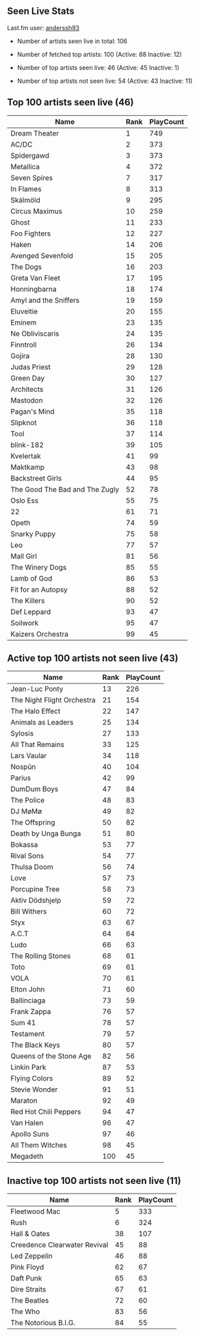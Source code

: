 ## Seen Live Stats

Last.fm user: [anderssh93](https://www.last.fm/user/anderssh93)

- Number of artists seen live in total: 106

- Number of fetched top artists: 100 (Active: 88 Inactive: 12)

- Number of top artists seen live: 46 (Active: 45 Inactive: 1)

- Number of top artists not seen live: 54 (Active: 43 Inactive: 11)

## Top 100 artists seen live (46)

Name                           | Rank | PlayCount
------------------------------ | ---- | ---------
Dream Theater                  | 1    | 749      
AC/DC                          | 2    | 373      
Spidergawd                     | 3    | 373      
Metallica                      | 4    | 372      
Seven Spires                   | 7    | 317      
In Flames                      | 8    | 313      
Skálmöld                       | 9    | 295      
Circus Maximus                 | 10   | 259      
Ghost                          | 11   | 233      
Foo Fighters                   | 12   | 227      
Haken                          | 14   | 206      
Avenged Sevenfold              | 15   | 205      
The Dogs                       | 16   | 203      
Greta Van Fleet                | 17   | 195      
Honningbarna                   | 18   | 174      
Amyl and the Sniffers          | 19   | 159      
Eluveitie                      | 20   | 155      
Eminem                         | 23   | 135      
Ne Obliviscaris                | 24   | 135      
Finntroll                      | 26   | 134      
Gojira                         | 28   | 130      
Judas Priest                   | 29   | 128      
Green Day                      | 30   | 127      
Architects                     | 31   | 126      
Mastodon                       | 32   | 126      
Pagan's Mind                   | 35   | 118      
Slipknot                       | 36   | 118      
Tool                           | 37   | 114      
blink-182                      | 39   | 105      
Kvelertak                      | 41   | 99       
Maktkamp                       | 43   | 98       
Backstreet Girls               | 44   | 95       
The Good The Bad and The Zugly | 52   | 78       
Oslo Ess                       | 55   | 75       
22                             | 61   | 71       
Opeth                          | 74   | 59       
Snarky Puppy                   | 75   | 58       
Leo                            | 77   | 57       
Mall Girl                      | 81   | 56       
The Winery Dogs                | 85   | 55       
Lamb of God                    | 86   | 53       
Fit for an Autopsy             | 88   | 52       
The Killers                    | 90   | 52       
Def Leppard                    | 93   | 47       
Soilwork                       | 95   | 47       
Kaizers Orchestra              | 99   | 45       

## Active top 100 artists not seen live (43)

Name                       | Rank | PlayCount
-------------------------- | ---- | ---------
Jean-Luc Ponty             | 13   | 226      
The Night Flight Orchestra | 21   | 154      
The Halo Effect            | 22   | 147      
Animals as Leaders         | 25   | 134      
Sylosis                    | 27   | 133      
All That Remains           | 33   | 125      
Lars Vaular                | 34   | 118      
Nospūn                     | 40   | 104      
Parius                     | 42   | 99       
DumDum Boys                | 47   | 84       
The Police                 | 48   | 83       
DJ MøMø                    | 49   | 82       
The Offspring              | 50   | 82       
Death by Unga Bunga        | 51   | 80       
Bokassa                    | 53   | 77       
Rival Sons                 | 54   | 77       
Thulsa Doom                | 56   | 74       
Love                       | 57   | 73       
Porcupine Tree             | 58   | 73       
Aktiv Dödshjelp            | 59   | 72       
Bill Withers               | 60   | 72       
Styx                       | 63   | 67       
A.C.T                      | 64   | 64       
Ludo                       | 66   | 63       
The Rolling Stones         | 68   | 61       
Toto                       | 69   | 61       
VOLA                       | 70   | 61       
Elton John                 | 71   | 60       
Ballinciaga                | 73   | 59       
Frank Zappa                | 76   | 57       
Sum 41                     | 78   | 57       
Testament                  | 79   | 57       
The Black Keys             | 80   | 57       
Queens of the Stone Age    | 82   | 56       
Linkin Park                | 87   | 53       
Flying Colors              | 89   | 52       
Stevie Wonder              | 91   | 51       
Maraton                    | 92   | 49       
Red Hot Chili Peppers      | 94   | 47       
Van Halen                  | 96   | 47       
Apollo Suns                | 97   | 46       
All Them Witches           | 98   | 45       
Megadeth                   | 100  | 45       

## Inactive top 100 artists not seen live (11)

Name                         | Rank | PlayCount
---------------------------- | ---- | ---------
Fleetwood Mac                | 5    | 333      
Rush                         | 6    | 324      
Hall & Oates                 | 38   | 107      
Creedence Clearwater Revival | 45   | 88       
Led Zeppelin                 | 46   | 88       
Pink Floyd                   | 62   | 67       
Daft Punk                    | 65   | 63       
Dire Straits                 | 67   | 61       
The Beatles                  | 72   | 60       
The Who                      | 83   | 56       
The Notorious B.I.G.         | 84   | 55       
